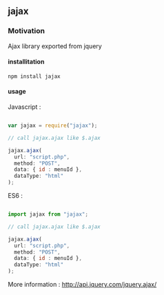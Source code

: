## jajax

### Motivation
 
 Ajax library exported from jquery

 
#### installitation

```ssh
npm install jajax
```

#### usage 

Javascript : 

```javascript

var jajax = require("jajax");

// call jajax.ajax like $.ajax

jajax.ajax(
  url: "script.php",
  method: "POST",
  data: { id : menuId },
  dataType: "html"
);

```


ES6 : 

```javascript

import jajax from "jajax";

// call jajax.ajax like $.ajax

jajax.ajax(
  url: "script.php",
  method: "POST",
  data: { id : menuId },
  dataType: "html"
);

```


More information : http://api.jquery.com/jquery.ajax/